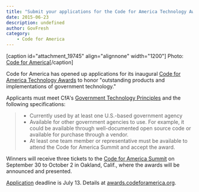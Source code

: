 ```yaml
---
title: "Submit your applications for the Code for America Technology Awards"
date: 2015-06-23
description: undefined
author: GovFresh
category:
    - Code for America
---
```


[caption id="attachment_19745" align="alignnone" width="1200"] Photo: <a href="http://codeforamerica.org">Code for America</a>[/caption]

Code for America has opened up applications for its inaugural <a href="http://awards.codeforamerica.org/">Code for America Technology Awards</a> to honor "outstanding products and implementations of government technology."

Applicants must meet CfA's <a href="http://codeforamerica.org/governments/principles/government-technology/">Government Technology Principles</a> and the following specifications:

<blockquote><ul>
	<li>Currently used by at least one U.S.-based government agency</li>
	<li>Available for other government agencies to use. For example, it could be available through well-documented open source code or available for purchase through a vendor.</li>
	<li>At least one team member or representative must be available to attend the Code for America Summit and accept the award.</li>
</ul></blockquote>

Winners will receive three tickets to the <a href="https://www.codeforamerica.org/summit/">Code for America Summit</a> on September 30 to October 2 in Oakland, Calif., where the awards will be announced and presented.

<a href="https://codeforamerica.slideroom.com/#/permalink/program/25604/jRmWKgzhzX">Application</a> deadline is July 13. Details at <a href="http://awards.codeforamerica.org">awards.codeforamerica.org</a>.
